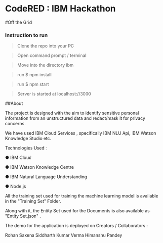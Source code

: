 ﻿
# CodeRED : IBM Hackathon

#Off the Grid
### Instruction to run
> Clone the repo into your PC

> Open command prompt / terminal

>Move into the directory ibm

>run $ npm install

>run $ npm start

> Server is started at localhost://3000

##About

The project is designed with the aim to identify sensitive personal information from an unstructured data and redact/mask it for privacy concerns. 

We have used IBM Cloud Services , specifically IBM NLU Api, IBM Watson Knowledge Studio etc.

Technologies Used :

● IBM Cloud

● IBM Watson Knowledge Centre	

● IBM Natural Language Understanding	
	
● Node.js

All the training set used for training the machine learning model is available in the "Training Set" Folder.

Along with it, the Entity Set used for the Documents is also available as "Entity Set.json" .

The demo for the application is deployed on 
Creators / Collaborators :

Rohan Saxena		Siddharth Kumar Verma		Himanshu Pandey
